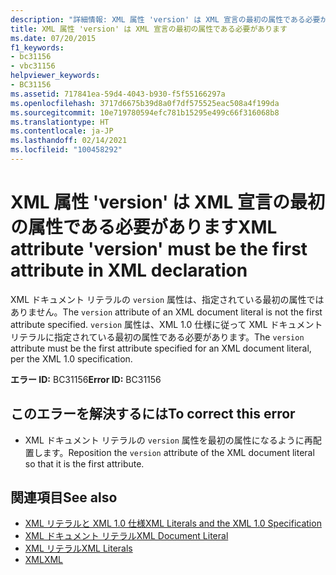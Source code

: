 ```yaml
---
description: "詳細情報: XML 属性 'version' は XML 宣言の最初の属性である必要があります"
title: XML 属性 'version' は XML 宣言の最初の属性である必要があります
ms.date: 07/20/2015
f1_keywords:
- bc31156
- vbc31156
helpviewer_keywords:
- BC31156
ms.assetid: 717841ea-59d4-4043-b930-f5f55166297a
ms.openlocfilehash: 3717d6675b39d8a0f7df575525eac508a4f199da
ms.sourcegitcommit: 10e719780594efc781b15295e499c66f316068b8
ms.translationtype: HT
ms.contentlocale: ja-JP
ms.lasthandoff: 02/14/2021
ms.locfileid: "100458292"
---
```

# <a name="xml-attribute-version-must-be-the-first-attribute-in-xml-declaration"></a><span data-ttu-id="85828-103">XML 属性 'version' は XML 宣言の最初の属性である必要があります</span><span class="sxs-lookup"><span data-stu-id="85828-103">XML attribute 'version' must be the first attribute in XML declaration</span></span>

<span data-ttu-id="85828-104">XML ドキュメント リテラルの `version` 属性は、指定されている最初の属性ではありません。</span><span class="sxs-lookup"><span data-stu-id="85828-104">The `version` attribute of an XML document literal is not the first attribute specified.</span></span> <span data-ttu-id="85828-105">`version` 属性は、XML 1.0 仕様に従って XML ドキュメント リテラルに指定されている最初の属性である必要があります。</span><span class="sxs-lookup"><span data-stu-id="85828-105">The `version` attribute must be the first attribute specified for an XML document literal, per the XML 1.0 specification.</span></span>  
  
 <span data-ttu-id="85828-106">**エラー ID:** BC31156</span><span class="sxs-lookup"><span data-stu-id="85828-106">**Error ID:** BC31156</span></span>  
  
## <a name="to-correct-this-error"></a><span data-ttu-id="85828-107">このエラーを解決するには</span><span class="sxs-lookup"><span data-stu-id="85828-107">To correct this error</span></span>  
  
- <span data-ttu-id="85828-108">XML ドキュメント リテラルの `version` 属性を最初の属性になるように再配置します。</span><span class="sxs-lookup"><span data-stu-id="85828-108">Reposition the `version` attribute of the XML document literal so that it is the first attribute.</span></span>  
  
## <a name="see-also"></a><span data-ttu-id="85828-109">関連項目</span><span class="sxs-lookup"><span data-stu-id="85828-109">See also</span></span>

- [<span data-ttu-id="85828-110">XML リテラルと XML 1.0 仕様</span><span class="sxs-lookup"><span data-stu-id="85828-110">XML Literals and the XML 1.0 Specification</span></span>](../programming-guide/language-features/xml/xml-literals-and-the-xml-1-0-specification.md)
- [<span data-ttu-id="85828-111">XML ドキュメント リテラル</span><span class="sxs-lookup"><span data-stu-id="85828-111">XML Document Literal</span></span>](../language-reference/xml-literals/xml-document-literal.md)
- [<span data-ttu-id="85828-112">XML リテラル</span><span class="sxs-lookup"><span data-stu-id="85828-112">XML Literals</span></span>](../language-reference/xml-literals/index.md)
- [<span data-ttu-id="85828-113">XML</span><span class="sxs-lookup"><span data-stu-id="85828-113">XML</span></span>](../programming-guide/language-features/xml/index.md)

